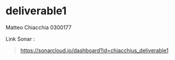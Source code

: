 # deliverable1

Matteo Chiacchia 0300177

Link Sonar :
> https://sonarcloud.io/dashboard?id=chiacchius_deliverable1